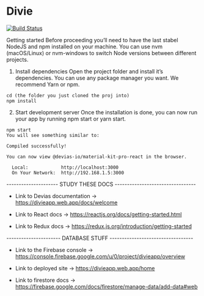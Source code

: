 # Divie

[![Build Status](https://travis-ci.com/jamilgonzalez/Divie.svg?token=LcisspBzgFvB7EyuoCwX&branch=master)](https://travis-ci.com/jamilgonzalez/Divie)

Getting started
  Before proceeding you’ll need to have the last stabel NodeJS and npm installed on your machine.
  You can use nvm (macOS/Linux) or nvm-windows to switch Node versions between different projects.

  1. Install dependencies
    Open the project folder and install it’s dependencies. You can use any package manager you want. We recommend Yarn or npm.

    cd (the folder you just cloned the proj into)
    npm install
    
   2. Start development server
    Once the installation is done, you can now run your app by running npm start or yarn start.

    npm start
    You will see something similar to:

    Compiled successfully!

    You can now view @devias-io/material-kit-pro-react in the browser.

      Local:            http://localhost:3000
      On Your Network:  http://192.168.1.5:3000
      
      
--------------------- STUDY THESE DOCS ---------------------------------

* Link to Devias documentation -> https://divieapp.web.app/docs/welcome

* Link to React docs -> https://reactjs.org/docs/getting-started.html

* Link to Redux docs -> https://redux.js.org/introduction/getting-started
      
---------------------- DATABASE STUFF ---------------------------------- 

* Link to the Firebase console -> https://console.firebase.google.com/u/0/project/divieapp/overview

* Link to deployed site -> https://divieapp.web.app/home

* Link to firestore docs -> https://firebase.google.com/docs/firestore/manage-data/add-data#web

